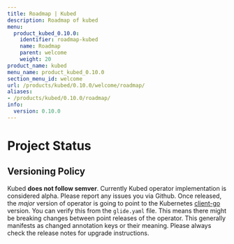 ```yaml
---
title: Roadmap | Kubed
description: Roadmap of kubed
menu:
  product_kubed_0.10.0:
    identifier: roadmap-kubed
    name: Roadmap
    parent: welcome
    weight: 20
product_name: kubed
menu_name: product_kubed_0.10.0
section_menu_id: welcome
url: /products/kubed/0.10.0/welcome/roadmap/
aliases:
- /products/kubed/0.10.0/roadmap/
info:
  version: 0.10.0
---
```


# Project Status

## Versioning Policy
Kubed __does not follow semver__. Currently Kubed operator implementation is considered alpha. Please report any issues you via Github. Once released, the _major_ version of operator is going to point to the Kubernetes [client-go](https://github.com/kubernetes/client-go#branches-and-tags) version. You can verify this from the `glide.yaml` file. This means there might be breaking changes between point releases of the operator. This generally manifests as changed annotation keys or their meaning. Please always check the release notes for upgrade instructions.
